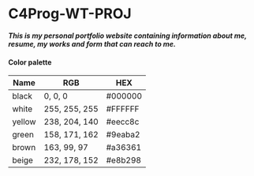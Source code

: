 # C4Prog-WT-PROJ
 
***This is my personal portfolio website containing information about me, resume, my works and form that can reach to me.***


#### Color palette

| Name   | RGB           | HEX    |
|--------|---------------|--------|
| black  | 0, 0, 0       | #000000 |
| white  | 255, 255, 255 | #FFFFFF |
| yellow | 238, 204, 140 | #eecc8c |
| green  | 158, 171, 162 | #9eaba2 |
| brown  | 163, 99, 97   | #a36361 |
| beige  | 232, 178, 152 | #e8b298 | 


